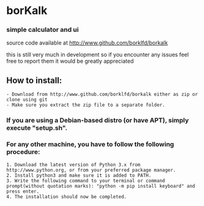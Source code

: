 # borKalk
### simple calculator and ui

source code available at http://www.github.com/borklfd/borkalk

this is still very much in development so if you encounter any issues feel free to report them it would be greatly appreciated

## How to install:  
	- Download from http://www.github.com/borklfd/borkalk either as zip or clone using git  
	- Make sure you extract the zip file to a separate folder.  
### If you are using a Debian-based distro (or have APT), simply execute "setup.sh".

### For any other machine, you have to follow the following procedure:
	1. Download the latest version of Python 3.x from http://www.python.org, or from your preferred package manager.
	2. Install python3 and make sure it is added to PATH.
	3. Write the following command to your terminal or command prompt(without quotation marks): "python -m pip install keyboard" and press enter.
	4. The installation should now be completed.

